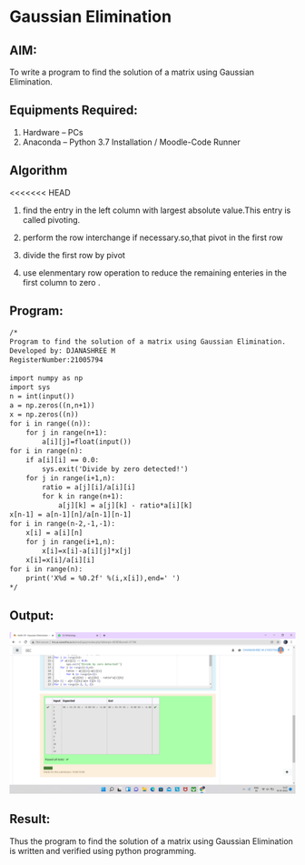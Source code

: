 # Gaussian Elimination

## AIM:
To write a program to find the solution of a matrix using Gaussian Elimination.

## Equipments Required:
1. Hardware – PCs
2. Anaconda – Python 3.7 Installation / Moodle-Code Runner

## Algorithm
<<<<<<< HEAD
1. find the entry in the left column with largest absolute value.This entry is called pivoting.

2. perform the row interchange if necessary.so,that pivot in the first row

3. divide the first row by pivot

4. use elenmentary row operation to reduce the remaining enteries in the first column to zero .

## Program:
```
/*
Program to find the solution of a matrix using Gaussian Elimination.
Developed by: DJANASHREE M
RegisterNumber:21005794 

import numpy as np
import sys
n = int(input())
a = np.zeros((n,n+1))
x = np.zeros((n))
for i in range((n)):
    for j in range(n+1):
        a[i][j]=float(input())
for i in range(n):
    if a[i][i] == 0.0:
        sys.exit('Divide by zero detected!')
    for j in range(i+1,n):
        ratio = a[j][i]/a[i][i]
        for k in range(n+1):
            a[j][k] = a[j][k] - ratio*a[i][k]
x[n-1] = a[n-1][n]/a[n-1][n-1]
for i in range(n-2,-1,-1):
    x[i] = a[i][n]
    for j in range(i+1,n):
        x[i]=x[i]-a[i][j]*x[j]
    x[i]=x[i]/a[i][i]
for i in range(n):
    print('X%d = %0.2f' %(i,x[i]),end=' ')
*/
```

## Output:
![gaussian elimination](IMG.png)


## Result:
Thus the program to find the solution of a matrix using Gaussian Elimination is written and verified using python programming.

